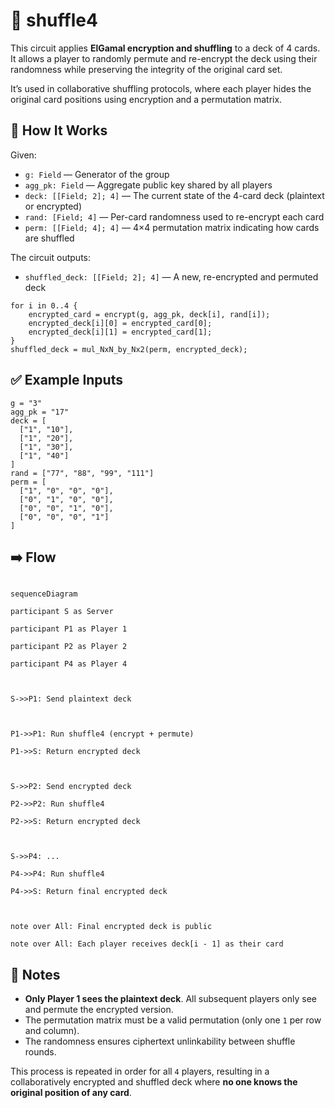 # 🔀 shuffle4

This circuit applies **ElGamal encryption and shuffling** to a deck of 4 cards. It allows a player to randomly permute and re-encrypt the deck using their randomness while preserving the integrity of the original card set.

It’s used in collaborative shuffling protocols, where each player hides the original card positions using encryption and a permutation matrix.

## 🔧 How It Works

Given:

- `g: Field` — Generator of the group
- `agg_pk: Field` — Aggregate public key shared by all players
- `deck: [[Field; 2]; 4]` — The current state of the 4-card deck (plaintext or encrypted)
- `rand: [Field; 4]` — Per-card randomness used to re-encrypt each card
- `perm: [[Field; 4]; 4]` — 4×4 permutation matrix indicating how cards are shuffled

The circuit outputs:

- `shuffled_deck: [[Field; 2]; 4]` — A new, re-encrypted and permuted deck

```
for i in 0..4 {
    encrypted_card = encrypt(g, agg_pk, deck[i], rand[i]);
    encrypted_deck[i][0] = encrypted_card[0];
    encrypted_deck[i][1] = encrypted_card[1];
}
shuffled_deck = mul_NxN_by_Nx2(perm, encrypted_deck);
```

## ✅ Example Inputs

```
g = "3"
agg_pk = "17"
deck = [
  ["1", "10"],
  ["1", "20"],
  ["1", "30"],
  ["1", "40"]
]
rand = ["77", "88", "99", "111"]
perm = [
  ["1", "0", "0", "0"],
  ["0", "1", "0", "0"],
  ["0", "0", "1", "0"],
  ["0", "0", "0", "1"]
]
```

## ➡️ Flow

```mermaid

sequenceDiagram

participant S as Server

participant P1 as Player 1

participant P2 as Player 2

participant P4 as Player 4



S->>P1: Send plaintext deck



P1->>P1: Run shuffle4 (encrypt + permute)

P1->>S: Return encrypted deck



S->>P2: Send encrypted deck

P2->>P2: Run shuffle4

P2->>S: Return encrypted deck



S->>P4: ...

P4->>P4: Run shuffle4

P4->>S: Return final encrypted deck



note over All: Final encrypted deck is public

note over All: Each player receives deck[i - 1] as their card

```

## 📝 Notes

- **Only Player 1 sees the plaintext deck**. All subsequent players only see and permute the encrypted version.
- The permutation matrix must be a valid permutation (only one `1` per row and column).
- The randomness ensures ciphertext unlinkability between shuffle rounds.

This process is repeated in order for all `4` players, resulting in a collaboratively encrypted and shuffled deck where **no one knows the original position of any card**.
